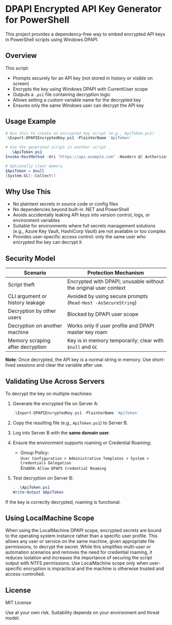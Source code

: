 # DPAPI Encrypted API Key Generator for PowerShell

This project provides a dependency-free way to embed encrypted API keys in PowerShell scripts using Windows DPAPI.

## Overview

This script:

- Prompts securely for an API key (not stored in history or visible on screen)
- Encrypts the key using Windows DPAPI with CurrentUser scope
- Outputs a `.ps1` file containing decryption logic
- Allows setting a custom variable name for the decrypted key
- Ensures only the same Windows user can decrypt the API key

## Usage Example

```powershell
# Run this to create an encrypted key script (e.g., ApiToken.ps1)
.\Export-DPAPIEncryptedKey.ps1 -PlainVarName 'ApiToken'

# Use the generated script in another script
. .\ApiToken.ps1
Invoke-RestMethod -Uri "https://api.example.com" -Headers @{ Authorization = "Bearer $ApiToken" }

# Optionally clear memory
$ApiToken = $null
[System.GC]::Collect()
```

## Why Use This

- No plaintext secrets in source code or config files
- No dependencies beyond built-in .NET and PowerShell
- Avoids accidentally leaking API keys into version control, logs, or environment variables
- Suitable for environments where full secrets management solutions (e.g., Azure Key Vault, HashiCorp Vault) are not available or too complex
- Provides user-specific access control: only the same user who encrypted the key can decrypt it

## Security Model

| Scenario                               | Protection Mechanism                                             |
|----------------------------------------|------------------------------------------------------------------|
| Script theft                           | Encrypted with DPAPI; unusable without the original user context |
| CLI argument or history leakage        | Avoided by using secure prompts (`Read-Host -AsSecureString`)    |
| Decryption by other users              | Blocked by DPAPI user scope                                      |
| Decryption on another machine          | Works only if user profile and DPAPI master key roam             |
| Memory scraping after decryption       | Key is in memory temporarily; clear with `$null` and `GC`        |

**Note**: Once decrypted, the API key is a normal string in memory. Use short-lived sessions and clear the variable after use.

## Validating Use Across Servers

To decrypt the key on multiple machines:

1. Generate the encrypted file on Server A:

   ```powershell
   .\Export-DPAPIEncryptedKey.ps1 -PlainVarName 'ApiToken'
   ```

2. Copy the resulting file (e.g., `ApiToken.ps1`) to Server B.

3. Log into Server B with the **same domain user**.

4. Ensure the environment supports roaming or Credential Roaming:

   - Group Policy:  
     `User Configuration > Administrative Templates > System > Credentials Delegation`  
     Enable: `Allow DPAPI Credential Roaming`

5. Test decryption on Server B:

   ```powershell
   . .\ApiToken.ps1
   Write-Output $ApiToken
   ```

If the key is correctly decrypted, roaming is functional.

## Using LocalMachine Scope
When using the LocalMachine DPAPI scope, encrypted secrets are bound to the operating system instance rather than a specific user profile. This allows any user or service on the same machine, given appropriate file permissions, to decrypt the secret. While this simplifies multi-user or automation scenarios and removes the need for credential roaming, it reduces isolation and increases the importance of securing the script output with NTFS permissions. Use LocalMachine scope only when user-specific encryption is impractical and the machine is otherwise trusted and access-controlled.


## License

MIT License

Use at your own risk. Suitability depends on your environment and threat model.
